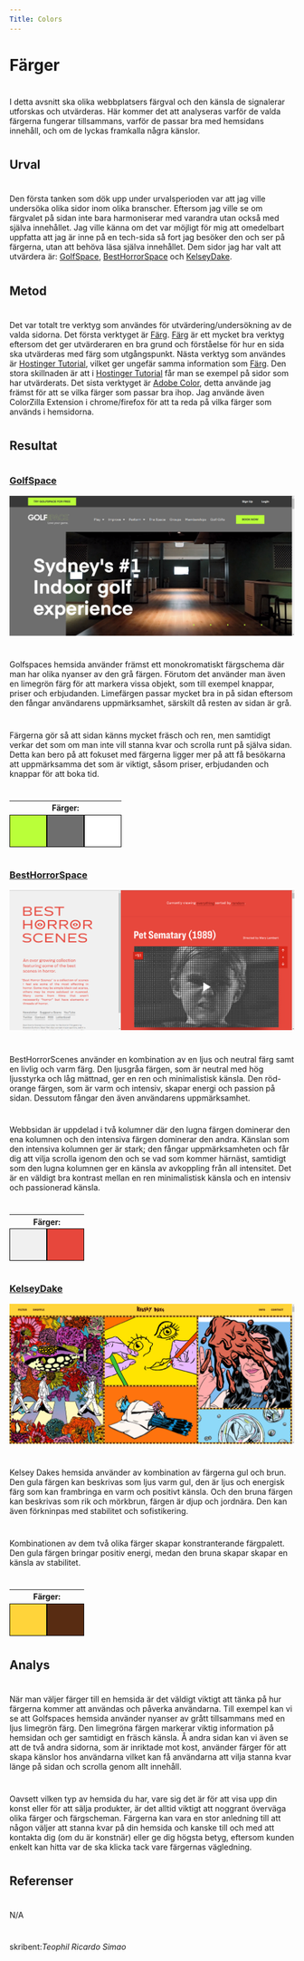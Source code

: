 ```yaml
---
Title: Colors
---
```


Färger
=======================

<style>
    td{
        border: 1px solid black;
    }
    table{
        border-spacing: 0;
        border-collapse: separate;
    }
</style>

# 
I detta avsnitt ska olika webbplatsers färgval och den känsla de signalerar utforskas och utvärderas. Här kommer det att analyseras varför de valda färgerna fungerar tillsammans, varför de passar bra med hemsidans innehåll, och om de lyckas framkalla några känslor.
#  
Urval
-----------------------
#  
Den första tanken som dök upp under urvalsperioden var att jag ville undersöka olika sidor inom olika branscher. Eftersom jag ville se om färgvalet på sidan inte bara harmoniserar med varandra utan också med själva innehållet. Jag ville känna om det var möjligt för mig att omedelbart uppfatta att jag är inne på en tech-sida så fort jag besöker den och ser på färgerna, utan att behöva läsa själva innehållet. Dem sidor jag har valt att utvärdera är:
<a href="https://www.golfspace.com.au/" target="_blank">GolfSpace</a>, <a href="https://besthorrorscenes.com/" target="_blank">BestHorrorSpace</a> och <a href="https://kelseydake.com/" target="_blank">KelseyDake</a>.

#  

Metod
-----------------------
#  
Det var totalt tre verktyg som användes för utvärdering/undersökning av de valda sidorna. Det första verktyget är <a href="https://dbwebb.se/guide/design-med-html5-och-css3/farg" target="_blank">Färg</a>. <a href="https://dbwebb.se/guide/design-med-html5-och-css3/farg" target="_blank">Färg</a> är ett mycket bra verktyg eftersom det ger utvärderaren en bra grund och förståelse för hur en sida ska utvärderas med färg som utgångspunkt. Nästa verktyg som användes är <a href="https://www.hostinger.com/tutorials/" target="_blank">Hostinger Tutorial</a>, vilket ger ungefär samma information som <a href="https://dbwebb.se/guide/design-med-html5-och-css3/farg" target="_blank">Färg</a>. Den stora skillnaden är att i <a href="https://www.hostinger.com/tutorials/" target="_blank">Hostinger Tutorial</a> får man se exempel på sidor som har utvärderats. Det sista verktyget är <a href="https://color.adobe.com/sv/create/color-wheel" target="_blank">Adobe Color</a>, detta använde jag främst för att se vilka färger som passar bra ihop. Jag använde även ColorZilla Extension i chrome/firefox för att ta reda på vilka färger som används i hemsidorna.
#  

Resultat
-----------------------
#  
<h3><a href="https://www.golfspace.com.au/" target="_blank">GolfSpace</a></h3>

<img src="assets/img/golfspace.png"  alt="golf?">

#  
Golfspaces hemsida använder främst ett monokromatiskt färgschema där man har olika nyanser av den grå färgen. Förutom det använder man även en limegrön färg för att markera vissa objekt, som till exempel knappar, priser och erbjudanden. Limefärgen passar mycket bra in på sidan eftersom den fångar användarens uppmärksamhet, särskilt då resten av sidan är grå.
#  
Färgerna gör så att sidan känns mycket fräsch och ren, men samtidigt verkar det som om man inte vill stanna kvar och scrolla runt på själva sidan. Detta kan bero på att fokuset med färgerna ligger mer på att få besökarna att uppmärksamma det som är viktigt, såsom priser, erbjudanden och knappar för att boka tid.
#  
<table>
<tr>
<th colspan="3">Färger:</th>
</tr>
<tr>
<td style="height: 50px; width: 50px; background-color: #BAFF39">
<td style="height: 50px; width: 50px; background-color: #6E6E6E">
<td style="height: 50px; width: 50px; background-color: #FFFFFF">
</tr>
</table>

#  
<h3><a href="https://besthorrorscenes.com/" target="_blank">BestHorrorSpace</a></h3>
<img src="assets/img/besthorrorscenes.png"  alt="golf?">

#  
BestHorrorScenes använder en kombination av en ljus och neutral färg samt en livlig och varm färg. Den ljusgråa färgen, som är neutral med hög ljusstyrka och låg mättnad, ger en ren och minimalistisk känsla. Den röd-orange färgen, som är varm och intensiv, skapar energi och passion på sidan. Dessutom fångar den även användarens uppmärksamhet.
#  
Webbsidan är uppdelad i två kolumner där den lugna färgen dominerar den ena kolumnen och den intensiva färgen dominerar den andra. Känslan som den intensiva kolumnen ger är stark; den fångar uppmärksamheten och får dig att vilja scrolla igenom den och se vad som kommer härnäst, samtidigt som den lugna kolumnen ger en känsla av avkoppling från all intensitet. Det är en väldigt bra kontrast mellan en ren minimalistisk känsla och en intensiv och passionerad känsla.
#  
<table>
<tr>
<th colspan="2">Färger:</th>
</tr>
<tr>
<td style="height: 50px; width: 50px; background-color: #F0F0F0">
<td style="height: 50px; width: 50px; background-color: #E7473C">
</tr>
</table>

#  
<h3><a href="https://kelseydake.com/" target="_blank">KelseyDake</a></h3>
<img src="assets/img/kelseydake.png"  alt="golf?">

#  
Kelsey Dakes hemsida använder av kombination av färgerna  gul och brun. Den gula färgen kan beskrivas som ljus varm gul, den är ljus och energisk färg som kan frambringa en varm och positivt känsla. Och den bruna färgen kan beskrivas som rik och mörkbrun, färgen är djup och jordnära. Den kan även förkninpas med stabilitet och sofistikering.
#  
Kombinationen av dem två olika färger skapar konstranterande färgpalett. Den gula färgen bringar positiv energi, medan den bruna skapar skapar en känsla av stabilitet.    
#  
<table>
<tr>
<th colspan="2">Färger:</th>
</tr>
<tr>
<td style="height: 50px; width: 50px; background-color: #FFD43A">
<td style="height: 50px; width: 50px; background-color: #582C12">
</tr>
</table>

#  
Analys
-----------------------
#  
När man väljer färger till en hemsida är det väldigt viktigt att tänka på hur färgerna kommer att användas och påverka användarna. Till exempel kan vi se att Golfspaces hemsida använder nyanser av grått tillsammans med en ljus limegrön färg. Den limegröna färgen markerar viktig information på hemsidan och ger samtidigt en fräsch känsla. Å andra sidan kan vi även se att de två andra sidorna, som är inriktade mot kost, använder färger för att skapa känslor hos användarna vilket kan få användarna att vilja stanna kvar länge på sidan och scrolla genom allt innehåll.
#  
Oavsett vilken typ av hemsida du har, vare sig det är för att visa upp din konst eller för att sälja produkter, är det alltid viktigt att noggrant överväga olika färger och färgscheman. Färgerna kan vara en stor anledning till att någon väljer att stanna kvar på din hemsida och kanske till och med att kontakta dig (om du är konstnär) eller ge dig högsta betyg, eftersom kunden enkelt kan hitta var de ska klicka tack vare färgernas vägledning.

#  
Referenser
-----------------------
#  
N/A



#  
#  

skribent:<em>Teophil Ricardo Simao</em>
